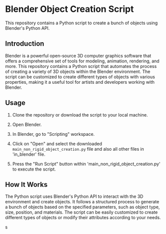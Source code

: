 # Blender Object Creation Script

This repository contains a Python script to create a bunch of objects using Blender's Python API.

## Introduction

Blender is a powerful open-source 3D computer graphics software that offers a comprehensive set of tools for modeling, animation, rendering, and more. This repository contains a Python script that automates the process of creating a variety of 3D objects within the Blender environment. The script can be customized to create different types of objects with various properties, making it a useful tool for artists and developers working with Blender.

## Usage

1. Clone the repository or download the script to your local machine.

2. Open Blender.

3. In Blender, go to "Scripting" workspace.

4. Click on "Open" and select the downloaded `main_non_rigid_object_creation.py` file and also all other files in 'in_blender' file.

5. Press the "Run Script" button within 'main_non_rigid_object_creation.py' to execute the script.

## How It Works

The Python script uses Blender's Python API to interact with the 3D environment and create objects. It follows a structured process to generate a bunch of objects based on the specified parameters, such as object type, size, position, and materials. The script can be easily customized to create different types of objects or modify their attributes according to your needs.

s